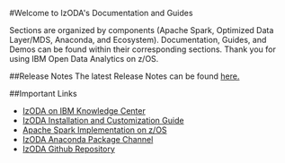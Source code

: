 #Welcome to IzODA's Documentation and Guides</h1>

Sections are organized by components (Apache Spark, Optimized Data Layer/MDS, Anaconda, and Ecosystem). Documentation, Guides, and Demos can be found within their corresponding sections. Thank you for using IBM Open Data Analytics on z/OS.

##Release Notes
The latest Release Notes can be found <a href="https://www.ibm.com/support/knowledgecenter/en/SS3H8V_1.1.0/com.ibm.izoda.v1r1.azka100/topics/azka100_soc.htm" target="_blank" rel="noopener noreferrer">here.</a>

##Important Links
<ul>
  <li>
    <a href="https://www.ibm.com/support/knowledgecenter/en/SS3H8V_1.1.0/com.ibm.izoda.v1r1.azka100/topics/azka100_soc.htm" target="_blank" rel="noopener noreferrer">IzODA on IBM Knowledge Center</a>
  </li>
  <li>
    <a href="https://www-304.ibm.com/servers/resourcelink/svc00100.nsf/pages/izodav110sc279033/$file/azk1a100.pdf" target="_blank" rel="noopener noreferrer">IzODA Installation and Customization Guide</a>
  </li>
  <li>
    <a href="http://www.redbooks.ibm.com/abstracts/sg248325.html" target="_blank" rel="noopener noreferrer">Apache Spark Implementation on z/OS</a>
  </li>
  <li>
    <a href="https://anaconda.org/izoda" target="_blank" rel="noopener noreferrer">IzODA Anaconda Package Channel</a>
  </li>
  <li>
    <a href="https://github.com/IzODA/" target="_blank" rel="noopener noreferrer">IzODA Github Repository</a>
  </li>
</ul>
